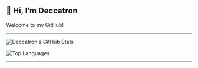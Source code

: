 ## 👋 Hi, I’m Deccatron

Welcome to my GitHub!

---

![Deccatron's GitHub Stats](https://github-readme-stats.vercel.app/api?username=deccatron&show_icons=true&theme=radical&count_private=true)

![Top Languages](https://github-readme-stats.vercel.app/api/top-langs/?username=deccatron&layout=compact&theme=radical)

---

